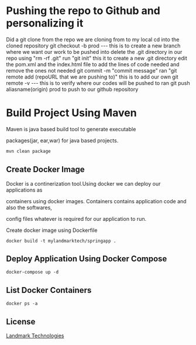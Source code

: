 # Pushing the repo to Github and personalizing it
Did a git clone from the repo we are cloning from to my local
cd into the cloned repository 
git checkout -b prod --- this is to create a new branch where we want our work to be pushed into
delete the .git directory in our repo using "rm -rf .git"
run "git init" this it to create a new .git directory 
edit the pom.xml and the index.html file to add the lines of code needed and remove the ones not needed 
git commit -m "commit message"
ran "git remote add (repoURL that we are pushing to)" this is to add our own 
git remote -v --- this is to verify where our codes will be pushed to
ran git push aliasname(origin) prod to push to our github repository
# Build Project Using Maven

Maven is java based build tool to generate executable 

packages(jar, ear,war) for java based projects.

```bash
mvn clean package
```

## Create Docker Image
Docker is a continerization tool.Using docker we can deploy our applications as 

containers using docker images. Containers contains application code and also the softwares,

config files whatever is required for our application to run.

Create docker image using Dockerfile


```docker
docker build -t mylandmarktech/springapp .
```

## Deploy Application Using Docker Compose 

```docker-compose 
docker-compose up -d 
```

## List Docker Containers
```docker
docker ps -a
```
## License
[Landmark Technologies](http://www.mylandmarktech.com)
